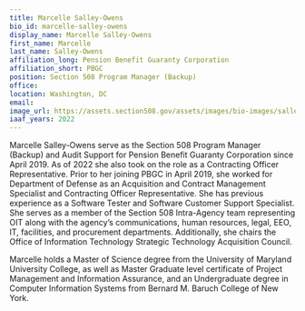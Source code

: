 ```yaml
---
title: Marcelle Salley-Owens
bio_id: marcelle-salley-owens
display_name: Marcelle Salley-Owens
first_name: Marcelle
last_name: Salley-Owens
affiliation_long: Pension Benefit Guaranty Corporation
affiliation_short: PBGC
position: Section 508 Program Manager (Backup)
office: 
location: Washington, DC
email: 
image_url: https://assets.section508.gov/assets/images/bio-images/salley-owens-marcelle.png
iaaf_years: 2022
---
```

Marcelle Salley-Owens serve as the Section 508 Program Manager (Backup) and Audit Support for Pension Benefit Guaranty Corporation since April 2019. As of 2022 she also took on the role as a Contracting Officer Representative. Prior to her joining PBGC in April 2019, she worked for Department of Defense as an Acquisition and Contract Management Specialist and Contracting Officer Representative. She has previous experience as a Software Tester and Software Customer Support Specialist. She serves as a member of the Section 508 Intra-Agency team representing OIT along with the agency’s communications, human resources, legal, EEO, IT, facilities, and procurement departments. Additionally, she chairs the Office of Information Technology Strategic Technology Acquisition Council.
 
Marcelle holds a Master of Science degree from the University of Maryland University College, as well as Master Graduate level certificate of Project Management and Information Assurance, and an Undergraduate degree in Computer Information Systems from Bernard M. Baruch College of New York.
